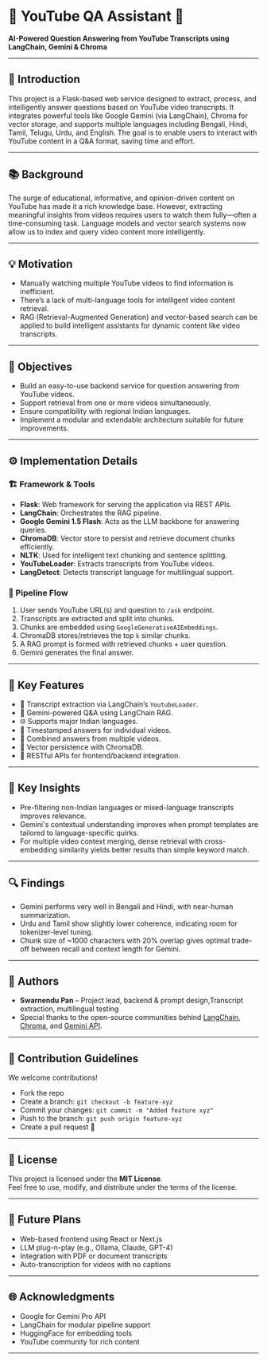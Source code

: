 # 🎥 YouTube QA Assistant 🧠  
**AI-Powered Question Answering from YouTube Transcripts using LangChain, Gemini & Chroma**

---

## 📝 Introduction

This project is a Flask-based web service designed to extract, process, and intelligently answer questions based on YouTube video transcripts. It integrates powerful tools like Google Gemini (via LangChain), Chroma for vector storage, and supports multiple languages including Bengali, Hindi, Tamil, Telugu, Urdu, and English. The goal is to enable users to interact with YouTube content in a Q&A format, saving time and effort.

---

## 📚 Background

The surge of educational, informative, and opinion-driven content on YouTube has made it a rich knowledge base. However, extracting meaningful insights from videos requires users to watch them fully—often a time-consuming task. Language models and vector search systems now allow us to index and query video content more intelligently.

---

## 💡 Motivation

- Manually watching multiple YouTube videos to find information is inefficient.
- There’s a lack of multi-language tools for intelligent video content retrieval.
- RAG (Retrieval-Augmented Generation) and vector-based search can be applied to build intelligent assistants for dynamic content like video transcripts.

---

## 🎯 Objectives

- Build an easy-to-use backend service for question answering from YouTube videos.
- Support retrieval from one or more videos simultaneously.
- Ensure compatibility with regional Indian languages.
- Implement a modular and extendable architecture suitable for future improvements.

---

## ⚙️ Implementation Details

### 🏗️ Framework & Tools

- **Flask**: Web framework for serving the application via REST APIs.
- **LangChain**: Orchestrates the RAG pipeline.
- **Google Gemini 1.5 Flash**: Acts as the LLM backbone for answering queries.
- **ChromaDB**: Vector store to persist and retrieve document chunks efficiently.
- **NLTK**: Used for intelligent text chunking and sentence splitting.
- **YouTubeLoader**: Extracts transcripts from YouTube videos.
- **LangDetect**: Detects transcript language for multilingual support.

### 🔁 Pipeline Flow

1. User sends YouTube URL(s) and question to `/ask` endpoint.
2. Transcripts are extracted and split into chunks.
3. Chunks are embedded using `GoogleGenerativeAIEmbeddings`.
4. ChromaDB stores/retrieves the top `k` similar chunks.
5. A RAG prompt is formed with retrieved chunks + user question.
6. Gemini generates the final answer.

---

## 🌟 Key Features

- 📼 Transcript extraction via LangChain’s `YoutubeLoader`.
- 🧠 Gemini-powered Q&A using LangChain RAG.
- 🌐 Supports major Indian languages.
- 🧵 Timestamped answers for individual videos.
- 🔗 Combined answers from multiple videos.
- 💾 Vector persistence with ChromaDB.
- 🧪 RESTful APIs for frontend/backend integration.

---

## 🔬 Key Insights

- Pre-filtering non-Indian languages or mixed-language transcripts improves relevance.
- Gemini's contextual understanding improves when prompt templates are tailored to language-specific quirks.
- For multiple video context merging, dense retrieval with cross-embedding similarity yields better results than simple keyword match.

---

## 🔍 Findings

- Gemini performs very well in Bengali and Hindi, with near-human summarization.
- Urdu and Tamil show slightly lower coherence, indicating room for tokenizer-level tuning.
- Chunk size of ~1000 characters with 20% overlap gives optimal trade-off between recall and context length for Gemini.

---

## 👤 Authors

- **Swarnendu Pan** – Project lead, backend & prompt design,Transcript extraction, multilingual testing  
- Special thanks to the open-source communities behind [LangChain](https://github.com/langchain-ai/langchain), [Chroma](https://github.com/chroma-core/chroma), and [Gemini API](https://ai.google.dev/).

---

## 🤝 Contribution Guidelines

We welcome contributions!

- Fork the repo
- Create a branch: `git checkout -b feature-xyz`
- Commit your changes: `git commit -m "Added feature xyz"`
- Push to the branch: `git push origin feature-xyz`
- Create a pull request 🚀

---

## 📜 License

This project is licensed under the **MIT License**.  
Feel free to use, modify, and distribute under the terms of the license.

---

## 🚀 Future Plans

- Web-based frontend using React or Next.js
- LLM plug-n-play (e.g., Ollama, Claude, GPT-4)
- Integration with PDF or document transcripts
- Auto-transcription for videos with no captions

---

## 🌐 Acknowledgments

- Google for Gemini Pro API
- LangChain for modular pipeline support
- HuggingFace for embedding tools
- YouTube community for rich content

---



